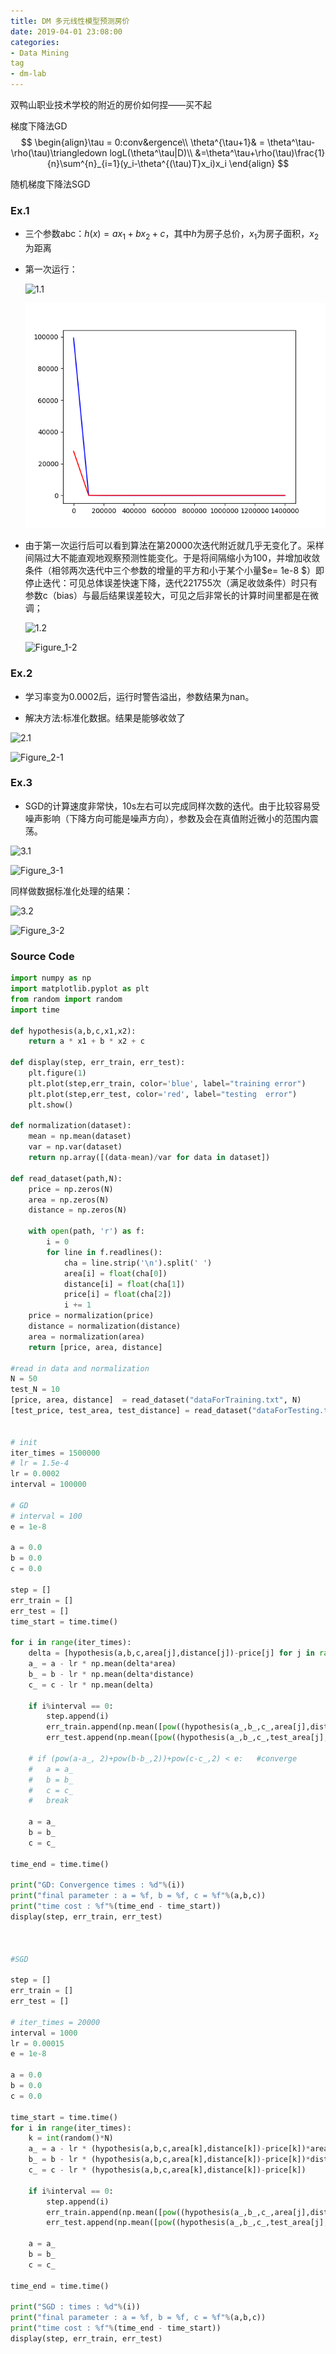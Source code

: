 ```yaml
---
title: DM 多元线性模型预测房价
date: 2019-04-01 23:08:00
categories:
- Data Mining
tag
- dm-lab
---
```




双鸭山职业技术学校的附近的房价如何捏——买不起



梯度下降法GD
$$
\begin{align}\tau = 0:conv&ergence\\
\theta^{\tau+1}& = \theta^\tau-\rho(\tau)\triangledown logL(\theta^\tau|D)\\
&=\theta^\tau+\rho(\tau)\frac{1}{n}\sum^{n}_{i=1}(y_i-\theta^{(\tau)T}x_i)x_i
\end{align}
$$

随机梯度下降法SGD





### Ex.1

- 三个参数abc：$h(x) = ax_1+bx_2+c$，其中$h$为房子总价，$x_1$为房子面积，$x_2$为距离

- 第一次运行：

  ![1.1](C:\Users\Yuki\Desktop\2\1.1.JPG)

  ![Figure_1-1](..\pics\Figure_1-1.png)

- 由于第一次运行后可以看到算法在第20000次迭代附近就几乎无变化了。采样间隔过大不能直观地观察预测性能变化。于是将间隔缩小为100，并增加收敛条件（相邻两次迭代中三个参数的增量的平方和小于某个小量$e= 1e-8 $）即停止迭代：可见总体误差快速下降，迭代221755次（满足收敛条件）时只有参数c（bias）与最后结果误差较大，可见之后非常长的计算时间里都是在微调；

  ![1.2](C:\Users\Yuki\Desktop\2\1.2.JPG)

  ![Figure_1-2](C:\Users\Yuki\Desktop\2\Figure_1-2.png)

  

### Ex.2

- 学习率变为0.0002后，运行时警告溢出，参数结果为nan。

- 解决方法:标准化数据。结果是能够收敛了

![2.1](C:\Users\Yuki\Desktop\2\2.1.JPG)

![Figure_2-1](C:\Users\Yuki\Desktop\2\Figure_2-1.png)

### Ex.3

- SGD的计算速度非常快，10s左右可以完成同样次数的迭代。由于比较容易受噪声影响（下降方向可能是噪声方向），参数及会在真值附近微小的范围内震荡。


![3.1](C:\Users\Yuki\Desktop\2\3.1.JPG)

![Figure_3-1](C:\Users\Yuki\Desktop\2\Figure_3-1.png)

同样做数据标准化处理的结果：

![3.2](C:\Users\Yuki\Desktop\2\3.2.JPG)

![Figure_3-2](C:\Users\Yuki\Desktop\2\Figure_3-2.png)

### Source Code

```python
import numpy as np
import matplotlib.pyplot as plt
from random import random
import time

def hypothesis(a,b,c,x1,x2):
	return a * x1 + b * x2 + c

def display(step, err_train, err_test):
	plt.figure(1)
	plt.plot(step,err_train, color='blue', label="training error")
	plt.plot(step,err_test, color='red', label="testing  error")
	plt.show()

def normalization(dataset):
	mean = np.mean(dataset)
	var = np.var(dataset)
	return np.array([(data-mean)/var for data in dataset])

def read_dataset(path,N):
	price = np.zeros(N)
	area = np.zeros(N)
	distance = np.zeros(N)

	with open(path, 'r') as f:
		i = 0
		for line in f.readlines():
			cha = line.strip('\n').split(' ')
			area[i] = float(cha[0])
			distance[i] = float(cha[1])
			price[i] = float(cha[2])
			i += 1
	price = normalization(price)
	distance = normalization(distance)
	area = normalization(area)
	return [price, area, distance]

#read in data and normalization
N = 50
test_N = 10
[price, area, distance]  = read_dataset("dataForTraining.txt", N)
[test_price, test_area, test_distance] = read_dataset("dataForTesting.txt",test_N)


# init
iter_times = 1500000
# lr = 1.5e-4
lr = 0.0002
interval = 100000

# GD
# interval = 100
e = 1e-8

a = 0.0
b = 0.0
c = 0.0

step = []
err_train = []
err_test = []
time_start = time.time()

for i in range(iter_times):
	delta = [hypothesis(a,b,c,area[j],distance[j])-price[j] for j in range(N)]
	a_ = a - lr * np.mean(delta*area)
	b_ = b - lr * np.mean(delta*distance)
	c_ = c - lr * np.mean(delta)

	if i%interval == 0:
		step.append(i)
		err_train.append(np.mean([pow((hypothesis(a_,b_,c_,area[j],distance[j])-price[j]),2) for j in range(N)]))
		err_test.append(np.mean([pow((hypothesis(a_,b_,c_,test_area[j],test_distance[j])-test_price[j]),2) for j in range(test_N)]))

	# if (pow(a-a_, 2)+pow(b-b_,2))+pow(c-c_,2) < e:   #converge
	# 	a = a_
	# 	b = b_
	# 	c = c_
	# 	break

	a = a_
	b = b_
	c = c_

time_end = time.time() 

print("GD: Convergence times : %d"%(i))
print("final parameter : a = %f, b = %f, c = %f"%(a,b,c))
print("time cost : %f"%(time_end - time_start))
display(step, err_train, err_test)



#SGD

step = []
err_train = []
err_test = []

# iter_times = 20000
interval = 1000
lr = 0.00015
e = 1e-8

a = 0.0
b = 0.0
c = 0.0

time_start = time.time()
for i in range(iter_times):
	k = int(random()*N)
	a_ = a - lr * (hypothesis(a,b,c,area[k],distance[k])-price[k])*area[k]
	b_ = b - lr * (hypothesis(a,b,c,area[k],distance[k])-price[k])*distance[k]
	c_ = c - lr * (hypothesis(a,b,c,area[k],distance[k])-price[k])

	if i%interval == 0:
		step.append(i)
		err_train.append(np.mean([pow((hypothesis(a_,b_,c_,area[j],distance[j])-price[j]),2) for j in range(N)]))
		err_test.append(np.mean([pow((hypothesis(a_,b_,c_,test_area[j],test_distance[j])-test_price[j]),2) for j in range(test_N)]))

	a = a_
	b = b_
	c = c_

time_end = time.time()

print("SGD : times : %d"%(i))
print("final parameter : a = %f, b = %f, c = %f"%(a,b,c))
print("time cost : %f"%(time_end - time_start))
display(step, err_train, err_test)

```